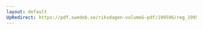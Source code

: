 ```yaml
---
layout: default
UpRedirect: https://pdf.swedeb.se/riksdagen-volumeG-pdf/199596/reg_199596_KU/reg_199596_KU_0014.pdf
---
```


